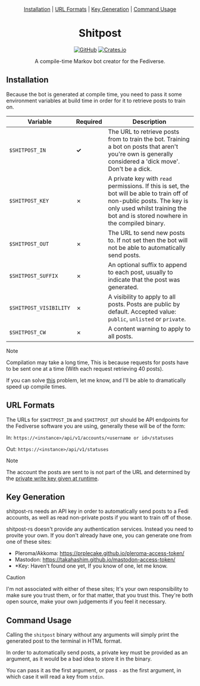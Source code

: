 <div align="center">

[Installation](#installation) |
[URL Formats](#format) |
[Key Generation](#key) |
[Command Usage](#command)

# Shitpost

[![GitHub](https://img.shields.io/badge/Github-KaitlynEthylia%2Fshitpost-cec2fc?logo=github&style=for-the-badge)](https://github.com/KaitlynEthylia/shitpost)
[![Crates.io](https://img.shields.io/crates/v/shitpost?color=%23f7b679&logo=rust&style=for-the-badge)](https://crates.io/crates/shitpost)

A compile-time Markov bot creator for the Fediverse.

</div>

<a id="installation"></a>

## Installation

Because the bot is generated at compile time, you need to pass it some
environment variables at build time in order for it to retrieve posts
to train on.

| Variable | Required | Description |
| -------- | -------- | ----------- |
| `$SHITPOST_IN` | **✓** | The URL to retrieve posts from to train the bot. Training a bot on posts that aren't you're own is generally considered a 'dick move'. Don't be a dick. |
| `$SHITPOST_KEY` | ✗ | A private key with `read` permissions. If this is set, the bot will be able to train off of non-public posts. The key is only used whilst training the bot and is stored nowhere in the compiled binary. |
| `$SHITPOST_OUT` | ✗ | The URL to send new posts to. If not set then the bot will not be able to automatically send posts. |
| `$SHITPOST_SUFFIX` | ✗ | An optional suffix to append to each post, usually to indicate that the post was generated. |
| `$SHITPOST_VISIBILITY` | ✗ | A visibility to apply to all posts. Posts are public by default. Accepted value: `public`, `unlisted` or `private`. |
| `$SHITPOST_CW` | ✗ | A content warning to apply to all posts. |

> [!NOTE]
> Compilation may take a long time, This is because requests for posts
> have to be sent one at a time (With each request retrieving 40
> posts).
>
> If you can solve [this](https://akko.wtf/notice/AiENPbvKa2ieHWjrJQ)
> problem, let me know, and I'll be able to dramatically speed up
> compile times.

<a id="format"></a>

## URL Formats

The URLs for `$SHITPOST_IN` and `$SHITPOST_OUT` should be API
endpoints for the Fediverse software you are using, generally these
will be of the form:

In: `https://<instance>/api/v1/accounts/<username or id>/statuses`

Out: `https://<instance>/api/v1/statuses`

> [!NOTE]
> The account the posts are sent to is not part of the URL and
> determined by the [private write key given at runtime](#command).

<a id="key"></a>

## Key Generation

shitpost-rs needs an API key in order to automatically send posts to a
Fedi accounts, as well as read non-private posts if you want to train
off of those.

shitpost-rs doesn't provide any authentication services. Instead you
need to provite your own. If you don't already have one, you can
generate one from one of these sites:

- Pleroma/Akkoma: https://prplecake.github.io/pleroma-access-token/
- Mastodon: https://takahashim.github.io/mastodon-access-token/
- *Key: Haven't found one yet, If you know of one, let me know.

> [!CAUTION]
> I'm not associated with either of these sites; It's your own
> responsibility to make sure you trust them, or for that matter, that
> you trust this. They're both open source, make your own judgements
> if you feel it necessary.

<a id="command"></a>

## Command Usage

Calling the `shitpost` binary without any arguments will simply print
the generated post to the terminal in HTML format.

In order to automatically send posts, a private key must be provided
as an argument, as it would be a bad idea to store it in the binary.

You can pass it as the first argument, or pass `-` as the first
argument, in which case it will read a key from `stdin`.
